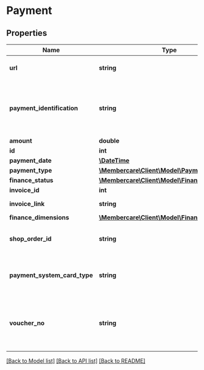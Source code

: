 # Payment

## Properties
Name | Type | Description | Notes
------------ | ------------- | ------------- | -------------
**url** | **string** | The link to the current resource | [optional] 
**payment_identification** | **string** | Payment Identification - usually the ID for an online payment provider | [optional] 
**amount** | **double** | Amount | [optional] 
**id** | **int** | Id | [optional] 
**payment_date** | [**\DateTime**](\DateTime.md) | Payment date | [optional] 
**payment_type** | [**\Membercare\Client\Model\PaymentType**](PaymentType.md) |  | [optional] 
**finance_status** | [**\Membercare\Client\Model\FinanceStatus**](FinanceStatus.md) |  | [optional] 
**invoice_id** | **int** | Invoice | [optional] 
**invoice_link** | **string** | Link to the invoice | [optional] 
**finance_dimensions** | [**\Membercare\Client\Model\FinanceDimensions**](FinanceDimensions.md) |  | [optional] 
**shop_order_id** | **string** | The shop order Id from an external shop system | [optional] 
**payment_system_card_type** | **string** | A textual representation of the card type used in the payment | [optional] 
**voucher_no** | **string** | Voucher number of the payment (Transaction id from the payment gateweay) | [optional] 

[[Back to Model list]](../../README.md#documentation-for-models) [[Back to API list]](../../README.md#documentation-for-api-endpoints) [[Back to README]](../../README.md)

